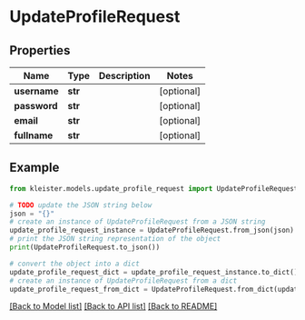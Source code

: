 # UpdateProfileRequest


## Properties

Name | Type | Description | Notes
------------ | ------------- | ------------- | -------------
**username** | **str** |  | [optional] 
**password** | **str** |  | [optional] 
**email** | **str** |  | [optional] 
**fullname** | **str** |  | [optional] 

## Example

```python
from kleister.models.update_profile_request import UpdateProfileRequest

# TODO update the JSON string below
json = "{}"
# create an instance of UpdateProfileRequest from a JSON string
update_profile_request_instance = UpdateProfileRequest.from_json(json)
# print the JSON string representation of the object
print(UpdateProfileRequest.to_json())

# convert the object into a dict
update_profile_request_dict = update_profile_request_instance.to_dict()
# create an instance of UpdateProfileRequest from a dict
update_profile_request_from_dict = UpdateProfileRequest.from_dict(update_profile_request_dict)
```
[[Back to Model list]](../README.md#documentation-for-models) [[Back to API list]](../README.md#documentation-for-api-endpoints) [[Back to README]](../README.md)


